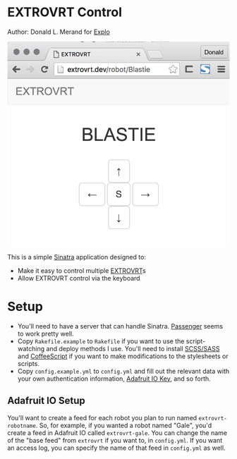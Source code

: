 # EXTROVRT Control
Author: Donald L. Merand for [Explo](http://www.explo.org)

![Site Screenshot](site_screenshot.png)

This is a simple [Sinatra](http://sinatrarb.com) application designed to:
- Make it easy to control multiple [EXTROVRT](https://github.com/exploration/EXTROVRT)s
- Allow EXTROVRT control via the keyboard

# Setup
- You'll need to have a server that can handle Sinatra. [Passenger](https://www.phusionpassenger.com/) seems to work pretty well.
- Copy `Rakefile.example` to `Rakefile` if you want to use the script-watching and deploy methods I use. You'll need to install [SCSS/SASS](http://sass-lang.com/) and [CoffeeScript](http://coffeescript.org/) if you want to make modifications to the stylesheets or scripts.
- Copy `config.example.yml` to `config.yml` and fill out the relevant data with your own authentication information, [Adafruit IO Key](http://adafruit.io), and so forth.

## Adafruit IO Setup
You'll want to create a feed for each robot you plan to run named `extrovrt-robotname`. So, for example, if you wanted a robot named "Gale", you'd create a feed in Adafruit IO called `extrovrt-gale`. You can change the name of the "base feed" from `extrovrt` if you want to, in `config.yml`. If you want an access log, you can specify the name of that feed in `config.yml` as well.

